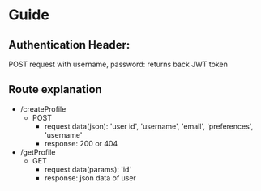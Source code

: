 # Guide
## Authentication Header:
POST request with username, password:
returns back JWT token

## Route explanation
  - /createProfile
    - POST
      - request data(json): 'user id', 'username', 'email', 'preferences', 'username'
      - response: 200 or 404
  - /getProfile
    - GET
      - request data(params): 'id'
      - response: json data of user
